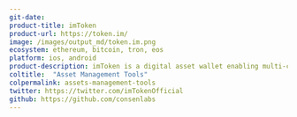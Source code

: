 ```yaml
---
git-date: 
product-title: imToken
product-url: https://token.im/
image: /images/output_md/token.im.png
ecosystem: ethereum, bitcoin, tron, eos
platform: ios, android
product-description: imToken is a digital asset wallet enabling multi-chain asset management, dApp browsing and exchange of value. [Interview with imToken](/imtoken).
coltitle:  "Asset Management Tools"
colpermalink: assets-management-tools
twitter: https://twitter.com/imTokenOfficial
github: https://github.com/consenlabs
---
```

